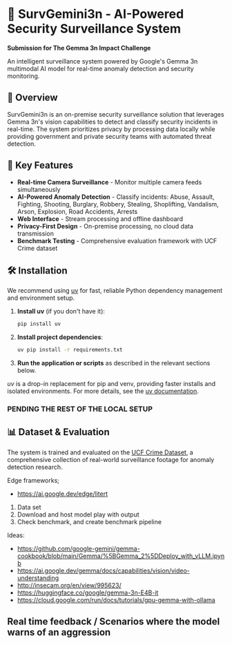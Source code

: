 # 🚨 SurvGemini3n - AI-Powered Security Surveillance System

**Submission for The Gemma 3n Impact Challenge**

An intelligent surveillance system powered by Google's Gemma 3n multimodal AI model for real-time anomaly detection and security monitoring.

## 🎯 Overview

SurvGemini3n is an on-premise security surveillance solution that leverages Gemma 3n's vision capabilities to detect and classify security incidents in real-time. The system prioritizes privacy by processing data locally while providing government and private security teams with automated threat detection.

## 🚀 Key Features

* **Real-time Camera Surveillance** - Monitor multiple camera feeds simultaneously
* **AI-Powered Anomaly Detection** - Classify incidents: Abuse, Assault, Fighting, Shooting, Burglary, Robbery, Stealing, Shoplifting, Vandalism, Arson, Explosion, Road Accidents, Arrests
* **Web Interface** - Stream processing and offline dashboard
* **Privacy-First Design** - On-premise processing, no cloud data transmission
* **Benchmark Testing** - Comprehensive evaluation framework with UCF Crime dataset

## 🛠 Installation

We recommend using [uv](https://github.com/astral-sh/uv) for fast, reliable Python dependency management and environment setup.

1. **Install uv** (if you don't have it):
   ```bash
   pip install uv
   ```

2. **Install project dependencies**:
   ```bash
   uv pip install -r requirements.txt
   ```

3. **Run the application or scripts** as described in the relevant sections below.

*uv* is a drop-in replacement for pip and venv, providing faster installs and isolated environments. For more details, see the [uv documentation](https://github.com/astral-sh/uv).


### PENDING THE REST OF THE LOCAL SETUP


## 📊 Dataset & Evaluation

The system is trained and evaluated on the [UCF Crime Dataset](https://www.crcv.ucf.edu/projects/real-world/), a comprehensive collection of real-world surveillance footage for anomaly detection research.


Edge frameworks;
* https://ai.google.dev/edge/litert


1. Data set
2. Download and host model play with output 
3. Check benchmark, and create benchmark pipeline 




Ideas:
* https://github.com/google-gemini/gemma-cookbook/blob/main/Gemma/%5BGemma_2%5DDeploy_with_vLLM.ipynb
* https://ai.google.dev/gemma/docs/capabilities/vision/video-understanding
* http://insecam.org/en/view/995623/
* https://huggingface.co/google/gemma-3n-E4B-it
* https://cloud.google.com/run/docs/tutorials/gpu-gemma-with-ollama



## Real time feedback / Scenarios where the model warns of an aggression